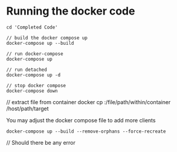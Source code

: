 # Running the docker code

```console
cd 'Completed Code'

// build the docker compose up
docker-compose up --build

// run docker-compose
docker-compose up

// run detached
docker-compose up -d

// stop docker compose
docker-compose down
```

// extract file from container
docker cp <containerId>:/file/path/within/container /host/path/target

You may adjust the docker compose file to add more clients 

``` console
docker-compose up --build --remove-orphans --force-recreate
```
// Should there be any error
